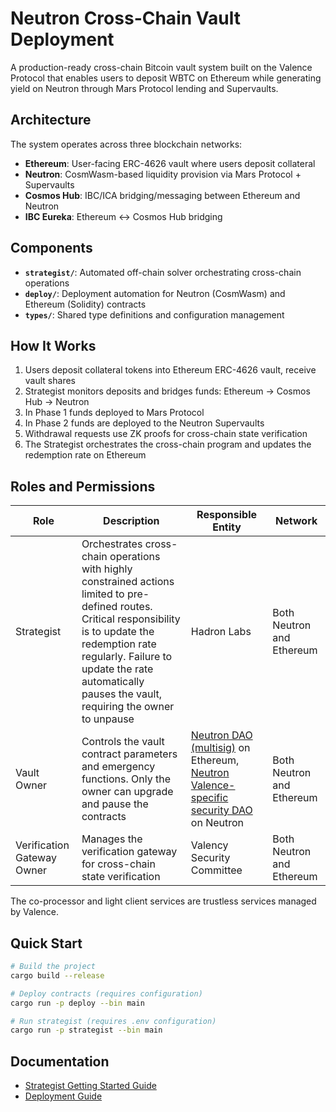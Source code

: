 # Neutron Cross-Chain Vault Deployment

A production-ready cross-chain Bitcoin vault system built on the Valence Protocol that enables users to deposit WBTC on Ethereum while generating yield on Neutron through Mars Protocol lending and Supervaults.

## Architecture

The system operates across three blockchain networks:
- **Ethereum**: User-facing ERC-4626 vault where users deposit collateral
- **Neutron**: CosmWasm-based liquidity provision via Mars Protocol + Supervaults  
- **Cosmos Hub**: IBC/ICA bridging/messaging between Ethereum and Neutron
- **IBC Eureka**: Ethereum ↔ Cosmos Hub bridging

## Components

- **`strategist/`**: Automated off-chain solver orchestrating cross-chain operations
- **`deploy/`**: Deployment automation for Neutron (CosmWasm) and Ethereum (Solidity) contracts
- **`types/`**: Shared type definitions and configuration management

## How It Works

1. Users deposit collateral tokens into Ethereum ERC-4626 vault, receive vault shares
2. Strategist monitors deposits and bridges funds: Ethereum → Cosmos Hub → Neutron
3. In Phase 1 funds deployed to Mars Protocol
4. In Phase 2 funds are deployed to the Neutron Supervaults
5. Withdrawal requests use ZK proofs for cross-chain state verification
6. The Strategist orchestrates the cross-chain program and updates the redemption rate on Ethereum

## Roles and Permissions

| Role | Description | Responsible Entity | Network |
|------|-------------|------------|---------|
| Strategist | Orchestrates cross-chain operations with highly constrained actions limited to pre-defined routes. Critical responsibility is to update the redemption rate regularly. Failure to update the rate automatically pauses the vault, requiring the owner to unpause | Hadron Labs | Both Neutron and Ethereum |
| Vault Owner | Controls the vault contract parameters and emergency functions. Only the owner can upgrade and pause the contracts | [Neutron DAO (multisig)](https://app.safe.global/home?safe=eth:0x54a37ac81263C482D6BE56F5Bd796e06e9Afa344) on Ethereum, [Neutron Valence-specific security DAO](https://daodao.zone/dao/neutron1h2lzp88kjk24sf7jfyrpd27xzfp52qerwvyxx2ds23pwavhz72asrpacva/home) on Neutron | Both Neutron and Ethereum |
| Verification Gateway Owner | Manages the verification gateway for cross-chain state verification | Valency Security Committee | Both Neutron and Ethereum |

The co-processor and light client services are trustless services managed by Valence.

## Quick Start

```bash
# Build the project
cargo build --release

# Deploy contracts (requires configuration)
cargo run -p deploy --bin main

# Run strategist (requires .env configuration)
cargo run -p strategist --bin main
```

## Documentation

- [Strategist Getting Started Guide](strategist/strategist_getting_started.md)
- [Deployment Guide](deploy/README.md)
